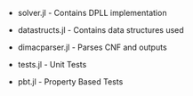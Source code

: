 - solver.jl - Contains DPLL implementation

- datastructs.jl - Contains data structures used

- dimacparser.jl - Parses CNF and outputs

- tests.jl - Unit Tests

- pbt.jl - Property Based Tests
